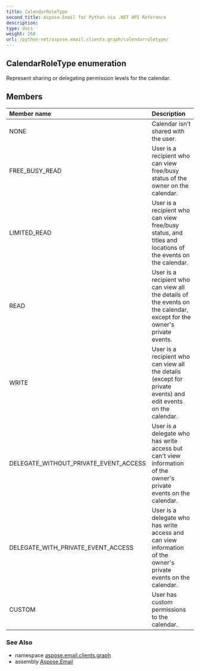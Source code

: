 ```yaml
---
title: CalendarRoleType
second_title: Aspose.Email for Python via .NET API Reference
description: 
type: docs
weight: 260
url: /python-net/aspose.email.clients.graph/calendarroletype/
---
```


## CalendarRoleType enumeration

Represent sharing or delegating permission levels for the calendar.

## Members
| Member name | Description |
| :- | :- |
|NONE|Calendar isn't shared with the user.|
|FREE_BUSY_READ|User is a recipient who can view free/busy status of the owner on the calendar.|
|LIMITED_READ|User is a recipient who can view free/busy status, and titles and locations of the events on the calendar.|
|READ|User is a recipient who can view all the details of the events on the calendar, except for the owner's private events.|
|WRITE|User is a recipient who can view all the details (except for private events) and edit events on the calendar.|
|DELEGATE_WITHOUT_PRIVATE_EVENT_ACCESS|User is a delegate who has write access but can't view information of the owner's private events on the calendar.|
|DELEGATE_WITH_PRIVATE_EVENT_ACCESS|User is a delegate who has write access and can view information of the owner's private events on the calendar.|
|CUSTOM|User has custom permissions to the calendar.|

### See Also

* namespace [aspose.email.clients.graph](/email/python-net/aspose.email.clients.graph/)
* assembly [Aspose.Email](/email/python-net/)

